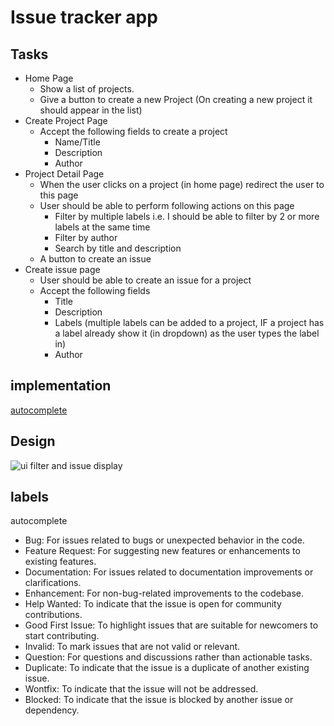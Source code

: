 # Issue tracker app

## Tasks
- Home Page
    - Show a list of projects.
    - Give a button to create a new Project (On creating a new project it should appear in the list)
- Create Project Page
    - Accept the following fields to create a project
        - Name/Title
        - Description
        - Author
- Project Detail Page
    - When the user clicks on a project (in home page) redirect the user to this page 
    - User should be able to perform following actions on this page
        - Filter by multiple labels i.e. I should be able to filter by 2 or more labels at the same time
        - Filter by author
        - Search by title and description
    - A button to create an issue
- Create issue page
    - User should be able to create an issue for a project
    - Accept the following fields
        - Title
        - Description
        - Labels (multiple labels can be added to a project, IF a project has a label already show it (in dropdown) as the user types the label in)
        - Author
## implementation
[autocomplete](https://codepen.io/Ravi91976346/pen/yLGNoNN)
## Design
![ui filter and issue display](https://cdn.dribbble.com/users/17473/screenshots/3861209/attachments/875598/tsr-dribbble-shot-big.jpg)
## labels 
autocomplete

- Bug: For issues related to bugs or unexpected behavior in the code.
- Feature Request: For suggesting new features or enhancements to existing features.
- Documentation: For issues related to documentation improvements or clarifications.
- Enhancement: For non-bug-related improvements to the codebase.
- Help Wanted: To indicate that the issue is open for community contributions.
- Good First Issue: To highlight issues that are suitable for newcomers to start contributing.
- Invalid: To mark issues that are not valid or relevant.
- Question: For questions and discussions rather than actionable tasks.
- Duplicate: To indicate that the issue is a duplicate of another existing issue.
- Wontfix: To indicate that the issue will not be addressed.
- Blocked: To indicate that the issue is blocked by another issue or dependency.
